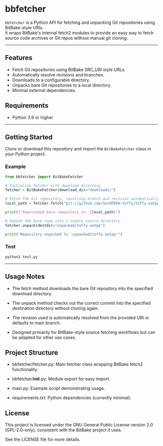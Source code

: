 # bbfetcher

`bbfetcher` is a Python API for fetching and unpacking Git repositories using BitBake-style URIs.  
It wraps BitBake's internal fetch2 modules to provide an easy way to fetch source code archives or Git repos without manual git cloning.

---

## Features

- Fetch Git repositories using BitBake SRC_URI style URLs.
- Automatically resolve revisions and branches.
- Downloads to a configurable directory.
- Unpacks bare Git repositories to a local directory.
- Minimal external dependencies.

## Requirements

- Python 3.9 or higher

---

## Getting Started

Clone or download this repository and import the `BitBakeFetcher` class in your Python project.

### Example

```python
from bbfetcher import BitBakeFetcher

# Initialize fetcher with download directory
fetcher = BitBakeFetcher(download_dir="downloads/")

# Fetch the Git repository, resolving branch and revision automatically
local_path = fetcher.fetch("git://github.com/SecOPERA-toffy/toffy-oatpp.git;branch=main;protocol=https")

print(f"Downloaded bare repository to: {local_path}")

# Unpack the bare repo into a usable source directory
fetcher.unpack(destdir="unpacked/toffy-oatpp")

print("Repository unpacked to 'unpacked/toffy-oatpp'")
```

### Test

```bash
python3 test.py
```
---

## Usage Notes
- The fetch method downloads the bare Git repository into the specified download directory.

- The unpack method checks out the correct commit into the specified destination directory without cloning again.

- The revision used is automatically resolved from the provided URI or defaults to main branch.

- Designed primarily for BitBake-style source fetching workflows but can be adapted for other use cases.

## Project Structure
- bbfetcher/fetcher.py: Main fetcher class wrapping BitBake fetch2 functionality.

- bbfetcher/__init__.py: Module export for easy import.

- main.py: Example script demonstrating usage.

- requirements.txt: Python dependencies (currently minimal).


## License

This project is licensed under the GNU General Public License version 2.0 (GPL-2.0-only), consistent with the BitBake project it uses.

See the LICENSE file for more details.
